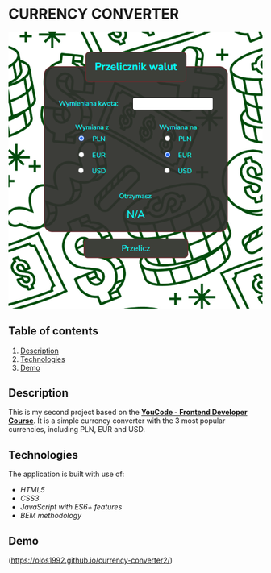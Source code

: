 # CURRENCY CONVERTER

![Currency converter preview](images/preview.png)

## Table of contents

1. [Description](#description)
1. [Technologies](#technologies)
1. [Demo](#demo)



## Description

This is my second project based on the [**YouCode - Frontend Developer Course**](https://youcode.pl). It is a simple currency converter with the 3 most popular currencies, including PLN, EUR and USD.

## Technologies
The application is built with use of:

- *HTML5*
- *CSS3*
- *JavaScript with ES6+ features*
- *BEM methodology*

## Demo

(https://olos1992.github.io/currency-converter2/)